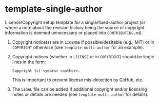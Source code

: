 # template-single-author

License/Copyright setup template for a single/fixed-author project (or where a
note about the revision history being the source of copyright information is
deemed unnecessary or placed into `CONTRIBUTING.md`).

1. Copyright notice(s) are in `LICENSE` if possible/desirable (e.g., MIT) or
   in `COPYRIGHT` otherwise (see `template-multi-author` for an example).

2. Copyright notices (whether in `LICENSE` or in `COPYRIGHT`) should be
   lingle lines in the form:

   ```
   Copyright (c) <years> <author>.
   ```

   This is important to prevent license mis-detection by GitHub, etc.

3. The `LEGAL` file can be added if additional copyright and/or licensing
   notes or details are needed (see `template-multi-author` for details).
